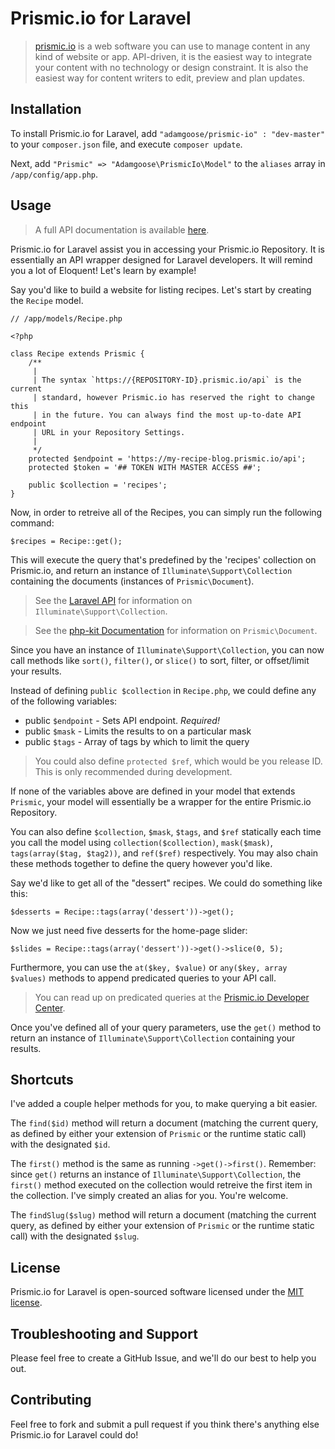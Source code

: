 # Prismic.io for Laravel

> [prismic.io](http://prismic.io) is a web software you can use to manage content in any kind of website or app. API-driven, it is the easiest way to integrate your content with no technology or design constraint. It is also the easiest way for content writers to edit, preview and plan updates.

## Installation

To install Prismic.io for Laravel, add `"adamgoose/prismic-io" : "dev-master"` to your `composer.json` file, and execute `composer update`.

Next, add `"Prismic" => "Adamgoose\PrismicIo\Model"` to the `aliases` array in `/app/config/app.php`.

## Usage

> A full API documentation is available [here](http://adamgoose.github.io/prismic-io/).

Prismic.io for Laravel assist you in accessing your Prismic.io Repository. It is essentially an API wrapper designed for Laravel developers. It will remind you a lot of Eloquent! Let's learn by example!

Say you'd like to build a website for listing recipes. Let's start by creating the `Recipe` model.

    // /app/models/Recipe.php

    <?php

    class Recipe extends Prismic {
        /**
         |
         | The syntax `https://{REPOSITORY-ID}.prismic.io/api` is the current
         | standard, however Prismic.io has reserved the right to change this
         | in the future. You can always find the most up-to-date API endpoint
         | URL in your Repository Settings.
         |
         */
        protected $endpoint = 'https://my-recipe-blog.prismic.io/api';
        protected $token = '## TOKEN WITH MASTER ACCESS ##';

        public $collection = 'recipes';
    }

Now, in order to retreive all of the Recipes, you can simply run the following command:

    $recipes = Recipe::get();

This will execute the query that's predefined by the 'recipes' collection on Prismic.io, and return an instance of `Illuminate\Support\Collection` containing the documents (instances of `Prismic\Document`).

> See the [Laravel API](http://laravel.com/api/class-Illuminate.Support.Collection.html) for information on `Illuminate\Support\Collection`.

> See the [php-kit Documentation](https://github.com/prismicio/php-kit/blob/master/src/Prismic/Document.php) for information on `Prismic\Document`.

Since you have an instance of `Illuminate\Support\Collection`, you can now call methods like `sort()`, `filter()`, or `slice()` to sort, filter, or offset/limit your results.

Instead of defining `public $collection` in `Recipe.php`, we could define any of the following variables:

* public `$endpoint` - Sets API endpoint. *Required!*
* public `$mask` - Limits the results to on a particular mask
* public `$tags` - Array of tags by which to limit the query

> You could also define `protected $ref`, which would be you release ID. This is only recommended during development.

If none of the variables above are defined in your model that extends `Prismic`, your model will essentially be a wrapper for the entire Prismic.io Repository.

You can also define `$collection`, `$mask`, `$tags`, and `$ref` statically each time you call the model using `collection($collection)`, `mask($mask)`, `tags(array($tag, $tag2))`, and `ref($ref)` respectively. You may also chain these methods together to define the query however you'd like.

Say we'd like to get all of the "dessert" recipes. We could do something like this:

    $desserts = Recipe::tags(array('dessert'))->get();

Now we just need five desserts for the home-page slider:

    $slides = Recipe::tags(array('dessert'))->get()->slice(0, 5);

Furthermore, you can use the `at($key, $value)` or `any($key, array $values)` methods to append predicated queries to your API call.

> You can read up on predicated queries at the [Prismic.io Developer Center](https://developers.prismic.io/documentation/UjBe8bGIJ3EKtgBZ/api-documentation#predicate-based-queries).

Once you've defined all of your query parameters, use the `get()` method to return an instance of `Illuminate\Support\Collection` containing your results.

## Shortcuts

I've added a couple helper methods for you, to make querying a bit easier.

The `find($id)` method will return a document (matching the current query, as defined by either your extension of `Prismic` or the runtime static call) with the designated `$id`.

The `first()` method is the same as running `->get()->first()`. Remember: since `get()` returns an instance of `Illuminate\Support\Collection`, the `first()` method executed on the collection would retreive the first item in the collection. I've simply created an alias for you. You're welcome.

The `findSlug($slug)` method will return a document (matching the current query, as defined by either your extension of `Prismic` or the runtime static call) with the designated `$slug`.

## License

Prismic.io for Laravel is open-sourced software licensed under the [MIT license](http://opensource.org/licenses/MIT).

## Troubleshooting and Support

Please feel free to create a GitHub Issue, and we'll do our best to help you out.

## Contributing

Feel free to fork and submit a pull request if you think there's anything else Prismic.io for Laravel could do!